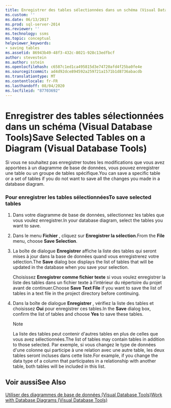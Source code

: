 ```yaml
---
title: Enregistrer des tables sélectionnées dans un schéma (Visual Database Tools) | Microsoft Docs
ms.custom: ''
ms.date: 06/13/2017
ms.prod: sql-server-2014
ms.reviewer: ''
ms.technology: ssms
ms.topic: conceptual
helpviewer_keywords:
- saving tables
ms.assetid: 86943b49-48f3-432c-8021-928c13edfbcf
author: stevestein
ms.author: sstein
ms.openlocfilehash: c6587c1ed1ca495815d3e74720afd4f25ba0fe4e
ms.sourcegitcommit: ad4d92dce894592a259721a1571b1d8736abacdb
ms.translationtype: MT
ms.contentlocale: fr-FR
ms.lasthandoff: 08/04/2020
ms.locfileid: "87703692"
---
```

# <a name="save-selected-tables-on-a-diagram-visual-database-tools"></a><span data-ttu-id="62433-102">Enregistrer des tables sélectionnées dans un schéma (Visual Database Tools)</span><span class="sxs-lookup"><span data-stu-id="62433-102">Save Selected Tables on a Diagram (Visual Database Tools)</span></span>
  <span data-ttu-id="62433-103">Si vous ne souhaitez pas enregistrer toutes les modifications que vous avez apportées à un diagramme de base de données, vous pouvez enregistrer une table ou un groupe de tables spécifique.</span><span class="sxs-lookup"><span data-stu-id="62433-103">You can save a specific table or a set of tables if you do not want to save all the changes you made in a database diagram.</span></span>  
  
### <a name="to-save-selected-tables"></a><span data-ttu-id="62433-104">Pour enregistrer les tables sélectionnées</span><span class="sxs-lookup"><span data-stu-id="62433-104">To save selected tables</span></span>  
  
1.  <span data-ttu-id="62433-105">Dans votre diagramme de base de données, sélectionnez les tables que vous voulez enregistrer.</span><span class="sxs-lookup"><span data-stu-id="62433-105">In your database diagram, select the tables you want to save.</span></span>  
  
2.  <span data-ttu-id="62433-106">Dans le menu **Fichier** , cliquez sur **Enregistrer la sélection**.</span><span class="sxs-lookup"><span data-stu-id="62433-106">From the **File** menu, choose **Save Selection**.</span></span>  
  
3.  <span data-ttu-id="62433-107">La boîte de dialogue **Enregistrer** affiche la liste des tables qui seront mises à jour dans la base de données quand vous enregistrerez votre sélection.</span><span class="sxs-lookup"><span data-stu-id="62433-107">The **Save** dialog box displays the list of tables that will be updated in the database when you save your selection.</span></span>  
  
     <span data-ttu-id="62433-108">Choisissez **Enregistrer comme fichier texte** si vous voulez enregistrer la liste des tables dans un fichier texte à l’intérieur du répertoire du projet avant de continuer.</span><span class="sxs-lookup"><span data-stu-id="62433-108">Choose **Save Text File** if you want to save the list of tables in a text file in the project directory before continuing.</span></span>  
  
4.  <span data-ttu-id="62433-109">Dans la boîte de dialogue **Enregistrer** , vérifiez la liste des tables et choisissez **Oui** pour enregistrer ces tables.</span><span class="sxs-lookup"><span data-stu-id="62433-109">In the **Save** dialog box, confirm the list of tables and choose **Yes** to save these tables.</span></span>  
  
    > [!NOTE]  
    >  <span data-ttu-id="62433-110">La liste des tables peut contenir d'autres tables en plus de celles que vous avez sélectionnées.</span><span class="sxs-lookup"><span data-stu-id="62433-110">The list of tables may contain tables in addition to those selected.</span></span> <span data-ttu-id="62433-111">Par exemple, si vous changez le type de données d'une colonne qui participe à une relation avec une autre table, les deux tables seront incluses dans cette liste.</span><span class="sxs-lookup"><span data-stu-id="62433-111">For example, if you change the data type of a column that participates in a relationship with another table, both tables will be included in this list.</span></span>  
  
## <a name="see-also"></a><span data-ttu-id="62433-112">Voir aussi</span><span class="sxs-lookup"><span data-stu-id="62433-112">See Also</span></span>  
 [<span data-ttu-id="62433-113">Utiliser des diagrammes de base de données &#40;Visual Database Tools&#41;</span><span class="sxs-lookup"><span data-stu-id="62433-113">Work with Database Diagrams &#40;Visual Database Tools&#41;</span></span>](visual-database-tools.md)  
  
  
